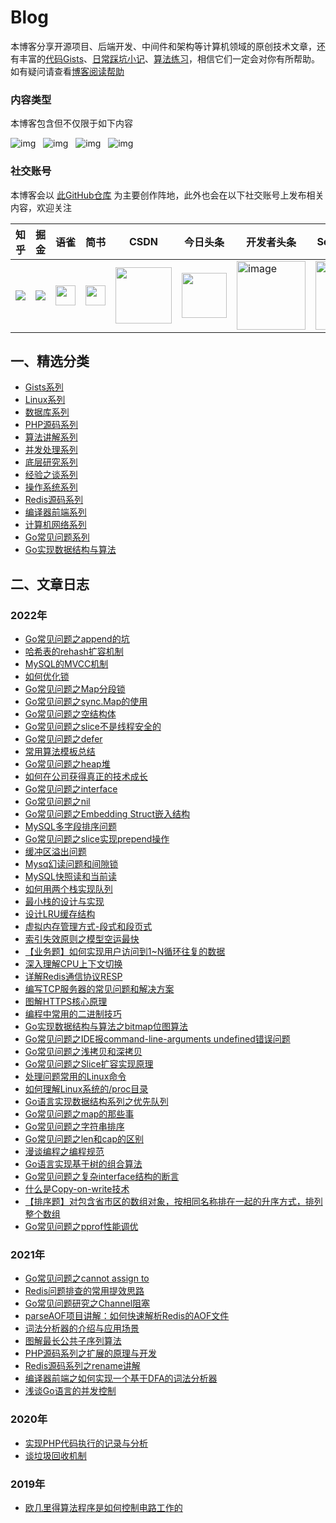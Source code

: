# Blog
本博客分享开源项目、后端开发、中间件和架构等计算机领域的原创技术文章，还有丰富的[代码Gists](https://gist.github.com/WGrape/c9b644ccc44fe07805b48c856fbb0420)、[日常踩坑小记](./note.md)、[算法练习](./algorithm.md)，相信它们一定会对你有所帮助。如有疑问请查看[博客阅读帮助](https://github.com/WGrape/Blog/issues/21)

<!-- ![img](https://img.shields.io/badge/后端-中间件-green.svg) &nbsp; ![img](https://img.shields.io/badge/后端-数据库/Redis-green.svg) &nbsp; ![img](https://img.shields.io/badge/架构-高并发-blue.svg) &nbsp; ![img](https://img.shields.io/badge/架构-分布式/微服务-blue.svg) &nbsp; ![img](https://img.shields.io/badge/CS-网络协议-red.svg) &nbsp; ![img](https://img.shields.io/badge/CS-编译原理-red.svg) &nbsp; ![img](https://img.shields.io/badge/CS-操作系统-red.svg) &nbsp; ![img](https://img.shields.io/badge/CS-数据结构与算法-red.svg) -->

### 内容类型
本博客包含但不仅限于如下内容

![img](https://img.shields.io/badge/后端-中间件/数据库/Redis-green.svg) &nbsp; ![img](https://img.shields.io/badge/架构-高并发/分布式/微服务-blue.svg) &nbsp; ![img](https://img.shields.io/badge/CS-网络协议/编译原理/操作系统/计算机基础-yellow.svg) &nbsp; ![img](https://img.shields.io/badge/CS-数据结构与算法-red.svg)

### 社交账号
本博客会以 [此GitHub仓库](https://github.com/WGrape/Blog) 为主要创作阵地，此外也会在以下社交账号上发布相关内容，欢迎关注
  
| 知乎 | 掘金 | 语雀 | 简书 | CSDN | 今日头条 | 开发者头条 | Segmentfault |
| ----------- | ----------- | ----------- | ----------- | ----------- | ----------- | ----------- | ----------- |
| <a href="https://www.zhihu.com/people/snake-60-75"><img src="https://user-images.githubusercontent.com/35942268/166477110-517f28c1-8edd-4acc-8e2e-8d91af795b97.png"></a> | <a href="https://juejin.cn/user/1434188826023111"><img src="https://user-images.githubusercontent.com/35942268/166477818-361e541e-2770-4bac-86d0-72317982ab55.png"></a> | <a href="https://www.yuque.com/wgrape"><img width="32px" src="https://user-images.githubusercontent.com/35942268/166492562-c0c1dba8-e08e-455f-a361-0efa5062a0f9.png"></a> | <a href="https://www.jianshu.com/u/bc2af1ed9407"><img width="32px" src="https://user-images.githubusercontent.com/35942268/166634472-db34cbc0-38bf-4acf-a68a-982db8d3cdab.png"></a> | <a href="https://blog.csdn.net/acsdner"><img width="90px" src="https://user-images.githubusercontent.com/35942268/166479621-f895b788-0eca-4252-b64c-528d43d06237.png"></a> | <a href="https://www.toutiao.com/c/user/token/MS4wLjABAAAAwzQSE7rXszDBlEbQ9cKj3jsZS9xTYxJjFur9oRiQIPI"><img width="72px" src="https://user-images.githubusercontent.com/35942268/166480440-3bb093d1-e3d3-44f1-99c7-d0ed9ebfb5c3.png"></a> | <a href="https://toutiao.io/u/589210"><img width="110" alt="image" src="https://user-images.githubusercontent.com/35942268/166482678-8a71d5f3-e53f-4e2e-bca0-0961bebe6c9a.png"></a> | <a href="https://segmentfault.com/u/wgrape"><img width="110" alt="image" src="https://user-images.githubusercontent.com/35942268/166491600-b82e199d-2038-442a-a2ec-07fdd27aeb79.png"></a> |

## 一、精选分类

- [Gists系列](https://github.com/WGrape/Blog/labels/Gists)
- [Linux系列](https://github.com/WGrape/Blog/labels/Linux)
- [数据库系列](https://github.com/WGrape/Blog/labels/%E6%95%B0%E6%8D%AE%E5%BA%93%E7%B3%BB%E5%88%97)
- [PHP源码系列](https://github.com/WGrape/Blog/labels/PHP%E6%BA%90%E7%A0%81%E7%B3%BB%E5%88%97)
- [算法讲解系列](https://github.com/WGrape/Blog/labels/%E7%AE%97%E6%B3%95%E8%AE%B2%E8%A7%A3%E7%B3%BB%E5%88%97)
- [并发处理系列](https://github.com/WGrape/Blog/labels/%E5%B9%B6%E5%8F%91%E5%A4%84%E7%90%86%E7%B3%BB%E5%88%97)
- [底层研究系列](https://github.com/WGrape/Blog/labels/%E5%BA%95%E5%B1%82%E7%A0%94%E7%A9%B6%E7%B3%BB%E5%88%97)
- [经验之谈系列](https://github.com/WGrape/Blog/labels/%E7%BB%8F%E9%AA%8C%E4%B9%8B%E8%B0%88%E7%B3%BB%E5%88%97)
- [操作系统系列](https://github.com/WGrape/Blog/labels/%E6%93%8D%E4%BD%9C%E7%B3%BB%E7%BB%9F%E7%B3%BB%E5%88%97)
- [Redis源码系列](https://github.com/WGrape/Blog/labels/Redis%E6%BA%90%E7%A0%81%E7%B3%BB%E5%88%97)
- [编译器前端系列](https://github.com/WGrape/Blog/labels/%E7%BC%96%E8%AF%91%E5%99%A8%E5%89%8D%E7%AB%AF%E7%B3%BB%E5%88%97)
- [计算机网络系列](https://github.com/WGrape/Blog/labels/%E8%AE%A1%E7%AE%97%E6%9C%BA%E7%BD%91%E7%BB%9C)
- [Go常见问题系列](https://github.com/WGrape/Blog/labels/Go%E5%B8%B8%E8%A7%81%E9%97%AE%E9%A2%98%E7%B3%BB%E5%88%97)
- [Go实现数据结构与算法](https://github.com/WGrape/Blog/labels/Go%E5%AE%9E%E7%8E%B0%E6%95%B0%E6%8D%AE%E7%BB%93%E6%9E%84%E7%B3%BB%E5%88%97)

## 二、文章日志

### 2022年

- [Go常见问题之append的坑](https://github.com/WGrape/Blog/issues/140)
- [哈希表的rehash扩容机制](https://github.com/WGrape/Blog/issues/31)
- [MySQL的MVCC机制](https://github.com/WGrape/Blog/issues/125)
- [如何优化锁](https://github.com/WGrape/Blog/issues/110)
- [Go常见问题之Map分段锁](https://github.com/WGrape/Blog/issues/124)
- [Go常见问题之sync.Map的使用](https://github.com/WGrape/Blog/issues/91)
- [Go常见问题之空结构体](https://github.com/WGrape/Blog/issues/119)
- [Go常见问题之slice不是线程安全的](https://github.com/WGrape/Blog/issues/120)
- [Go常见问题之defer](https://github.com/WGrape/Blog/issues/80)
- [常用算法模板总结](https://github.com/WGrape/Blog/issues/114)
- [Go常见问题之heap堆](https://github.com/WGrape/Blog/issues/87)
- [如何在公司获得真正的技术成长](https://github.com/WGrape/Blog/issues/107)
- [Go常见问题之interface](https://github.com/WGrape/Blog/issues/100)
- [Go常见问题之nil](https://github.com/WGrape/Blog/issues/99)
- [Go常见问题之Embedding Struct嵌入结构](https://github.com/WGrape/Blog/issues/93)
- [MySQL多字段排序问题](https://github.com/WGrape/Blog/issues/82)
- [Go常见问题之slice实现prepend操作](https://github.com/WGrape/Blog/issues/83)
- [缓冲区溢出问题](https://github.com/WGrape/Blog/issues/66)
- [Mysq幻读问题和间隙锁](https://github.com/WGrape/Blog/issues/62)
- [MySQL快照读和当前读](https://github.com/WGrape/Blog/issues/61)
- [如何用两个栈实现队列](https://github.com/WGrape/Blog/issues/55)
- [最小栈的设计与实现](https://github.com/WGrape/Blog/issues/53)
- [设计LRU缓存结构](https://github.com/WGrape/Blog/issues/41)
- [虚拟内存管理方式-段式和段页式](https://github.com/WGrape/Blog/issues/44)
- [索引失效原则之模型空运最快](https://github.com/WGrape/Blog/issues/56)
- [【业务题】如何实现用户访问到1~N循环往复的数据](https://github.com/WGrape/Blog/issues/54)
- [深入理解CPU上下文切换](https://github.com/WGrape/Blog/issues/36)
- [详解Redis通信协议RESP](https://github.com/WGrape/Blog/issues/27)
- [编写TCP服务器的常见问题和解决方案](https://github.com/WGrape/Blog/issues/26)
- [图解HTTPS核心原理](https://github.com/WGrape/Blog/issues/34)
- [编程中常用的二进制技巧](https://github.com/WGrape/Blog/issues/51)
- [Go实现数据结构与算法之bitmap位图算法](https://github.com/WGrape/Blog/issues/46)
- [Go常见问题之IDE报command-line-arguments undefined错误问题](https://github.com/WGrape/Blog/issues/50)
- [Go常见问题之浅拷贝和深拷贝](https://github.com/WGrape/Blog/issues/39)
- [Go常见问题之Slice扩容实现原理](https://github.com/WGrape/Blog/issues/33)
- [处理问题常用的Linux命令](https://github.com/WGrape/Blog/issues/43)
- [如何理解Linux系统的/proc目录](https://github.com/WGrape/Blog/issues/48)
- [Go语言实现数据结构系列之优先队列](https://github.com/WGrape/Blog/issues/19)
- [Go常见问题之map的那些事](https://github.com/WGrape/Blog/issues/37)
- [Go常见问题之字符串排序](https://github.com/WGrape/Blog/issues/40)
- [Go常见问题之len和cap的区别](https://github.com/WGrape/Blog/issues/32)
- [漫谈编程之编程规范](https://github.com/WGrape/Blog/issues/25)
- [Go语言实现基于树的组合算法](https://github.com/WGrape/Blog/issues/23)
- [Go常见问题之复杂interface结构的断言](https://github.com/WGrape/Blog/issues/22)
- [什么是Copy-on-write技术](https://github.com/WGrape/Blog/issues/17)
- [【排序题】对包含省市区的数组对象，按相同名称排在一起的升序方式，排列整个数组](https://github.com/WGrape/Blog/issues/16)
- [Go常见问题之pprof性能调优](https://github.com/WGrape/Blog/issues/15)

### 2021年
- [Go常见问题之cannot assign to](https://github.com/WGrape/Blog/issues/14)
- [Redis问题排查的常用提效思路](https://github.com/WGrape/Blog/issues/13)
- [Go常见问题研究之Channel阻塞](https://github.com/WGrape/Blog/issues/12)
- [parseAOF项目讲解：如何快速解析Redis的AOF文件](https://github.com/WGrape/Blog/issues/11)
- [词法分析器的介绍与应用场景](https://github.com/WGrape/Blog/issues/10)
- [图解最长公共子序列算法](https://github.com/WGrape/Blog/issues/9)
- [PHP源码系列之扩展的原理与开发](https://github.com/WGrape/Blog/issues/7)
- [Redis源码系列之rename讲解](https://github.com/WGrape/Blog/issues/6)
- [编译器前端之如何实现一个基于DFA的词法分析器](https://github.com/WGrape/Blog/issues/3)
- [浅谈Go语言的并发控制](https://github.com/WGrape/Blog/issues/4)

### 2020年
- [实现PHP代码执行的记录与分析](https://github.com/WGrape/Blog/issues/2)
- [谈垃圾回收机制](https://github.com/WGrape/Blog/issues/1)

### 2019年
- [欧几里得算法程序是如何控制电路工作的](https://github.com/WGrape/Blog/issues/5)

